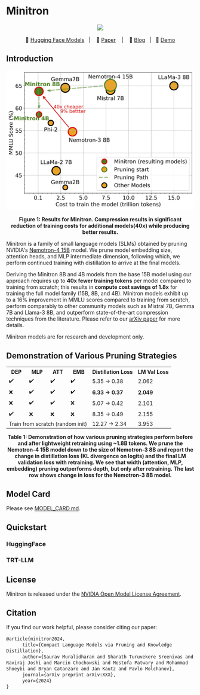 # Minitron

<p align="center">
<img src="https://www.sauravm.com/assets/img/minitron.png"  width="256">
</p>
<p align="center">
        🤗 <a href="">Hugging Face Models</a>&nbsp&nbsp | &nbsp&nbsp 📄 <a href="">Paper</a> &nbsp&nbsp | &nbsp&nbsp 📜 <a href="">Blog</a> &nbsp | &nbsp 💬 <a href="">Demo</a>
</p>


## Introduction

<p align="center">
  <img src="images/minitron.png" alt="Sample Image" width="600"/>
  <p align="center"><strong>Figure 1: Results for Minitron. Compression results in significant reduction of training costs for additional models(40x) while producing better results.</strong></p>
</p>

Minitron is a family of small language models (SLMs) obtained by pruning NVIDIA's [Nemotron-4 15B]() model. We prune model embedding size, attention heads, and MLP intermediate dimension, following which, we perform continued training with distillation to arrive at the final models.

Deriving the Minitron 8B and 4B models from the base 15B model using our approach requires up to **40x fewer training tokens** per model compared to training from scratch; this results in **compute cost savings of 1.8x** for training the full model family (15B, 8B, and 4B). Minitron models exhibit up to a 16% improvement in MMLU scores compared to training from scratch, perform comparably to other community models such as Mistral 7B, Gemma 7B and Llama-3 8B, and outperform state-of-the-art compression techniques from the literature. Please refer to our [arXiv paper]() for more details.

Minitron models are for research and development only.

## Demonstration of Various Pruning Strategies
<table align="center">
  <tr>
    <th>DEP</th>
    <th>MLP</th>
    <th>ATT</th>
    <th>EMB</th>
    <th>Distillation Loss</th>
    <th>LM Val Loss</th>
  </tr>
  <tr>
    <td>✔️</td>
    <td>✔️</td>
    <td>✔️</td>
    <td>✔️</td>
    <td>5.35 → 0.38</td>
    <td>2.062</td>
  </tr>
  <tr>
    <td>❌</td>
    <td>✔️</td>
    <td>✔️</td>
    <td>✔️</td>
    <td><b>6.33 → 0.37</b></td>
    <td><b>2.049</b></td>
  </tr>
  <tr>
    <td>❌</td>
    <td>✔️</td>
    <td>✔️</td>
    <td>❌</td>
    <td>5.07 → 0.42</td>
    <td>2.101</td>
  </tr>
  <tr>
    <td>✔️</td>
    <td>❌</td>
    <td>❌</td>
    <td>❌</td>
    <td>8.35 → 0.49</td>
    <td>2.155</td>
  </tr>
  <tr>
    <td colspan="4">Train from scratch (random init)</td>
    <td>12.27 → 2.34</td>
    <td>3.953</td>
  </tr>
</table>

<p align="center">
<strong>Table 1: Demonstration of how various pruning strategies perform before and after lightweight retraining using ~1.8B tokens. We prune the Nemotron-4 15B model down to the size of Nemotron-3 8B and report the change in distillation loss (KL divergence on logits) and the final LM validation loss with retraining. We see that width (attention, MLP, embedding) pruning outperforms depth, but only after retraining. The last row shows change in loss for the Nemotron-3 8B model.</strong>
</p>

## Model Card
Please see [MODEL_CARD.md](MODEL_CARD.md).

## Quickstart

### HuggingFace

### TRT-LLM

## License

Minitron is released under the [NVIDIA Open Model License Agreement](https://developer.download.nvidia.com/licenses/nvidia-open-model-license-agreement-june-2024.pdf).

## Citation

If you find our work helpful, please consider citing our paper:
```
@article{minitron2024,
      title={Compact Language Models via Pruning and Knowledge Distillation}, 
      author={Saurav Muralidharan and Sharath Turuvekere Sreenivas and Raviraj Joshi and Marcin Chochowski and Mostofa Patwary and Mohammad Shoeybi and Bryan Catanzaro and Jan Kautz and Pavlo Molchanov},
      journal={arXiv preprint arXiv:XXX},
      year={2024}
}
```
